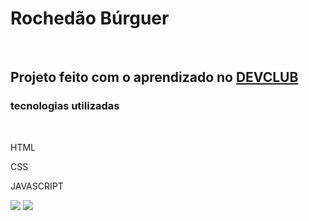 <h1>Rochedão Búrguer</h1>
<br>
<h2>Projeto feito com o aprendizado no  <a href="https://rodolfomori.com.br/deveclub">DEVCLUB<a/></h2> 
  <h3>tecnologias utilizadas</h3>
  <br>
  <p>HTML</p>
  <p>CSS</p>
  <p>JAVASCRIPT</p>
<img src="https://github.com/Luciochiappetta/Rochedo/blob/main/img/Roched%C3%A3o%20Captura.PNG?raw=true"/>
<img src="https://github.com/Luciochiappetta/Rochedo/blob/main/img/Card%C3%A1pio%20Captura.PNG?raw=true"/>
